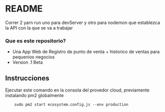 # README #

Correr 2 yarn run uno para devServer y otro para nodemon que establezca la API con la que se va a trabajar

### Que es este repositorio? ###

* Una App Web de Registro de punto de venta + historico de ventas para pequenios negocios
* Version .1 Beta
## Instrucciones
Ejecutar este comando en la consola del provedor cloud, previamente instalando pm2 globalmente
```
	sudo pm2 start ecosystem.config.js --env production

```
